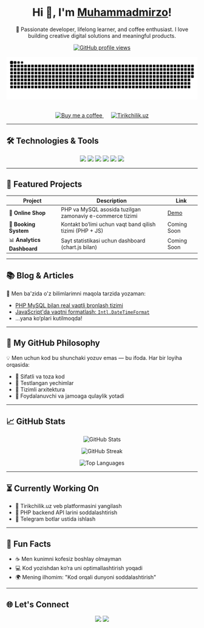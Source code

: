 <h1 align="center">
  Hi 👋, I'm <a href="https://muhammadmirzo.uz/" target="_blank">Muhammadmirzo</a>!
</h1>

<p align="center">
  🎯 Passionate developer, lifelong learner, and coffee enthusiast.  
  I love building creative digital solutions and meaningful products.
</p>

<!-- GitHub Profile Views -->
<div align="center">
  <a href="https://u8views.com/github/muhammadmirzomd" target="_blank">
    <img src="https://u8views.com/api/v1/github/profiles/197096556/views/day-week-month-total-count.svg" alt="GitHub profile views" />
  </a>
</div>

<br/>

<!-- Snake Animation -->
<div align="center">
  <a href="https://muhammadmirzo.uz/" target="_blank">
    <img src="snake.svg" alt="snake animation" />
  </a>
</div>

<br/>

<!-- Support & Website -->
<p align="center">
  <a href="https://buymeacoffee.com/muhammadmirzo" target="_blank">
    <img src="https://img.shields.io/badge/Buy%20Me%20a%20Coffee-FFD700?style=for-the-badge&logoColor=000000" alt="Buy me a coffee" />
  </a>
  &nbsp;&nbsp;&nbsp;&nbsp;
  <a href="https://tirikchilik.uz/muhammadmirzomd" target="_blank">
    <img src="https://img.shields.io/badge/Tirikchilik.uz-FFD700?style=for-the-badge&logoColor=000000" alt="Tirikchilik.uz" />
  </a>
</p>

---

## 🛠 Technologies & Tools

<p align="center">
  <img src="https://img.shields.io/badge/PHP-777BB4?style=for-the-badge&logo=php&logoColor=white"/>
  <img src="https://img.shields.io/badge/MySQL-00758F?style=for-the-badge&logo=mysql&logoColor=white"/>
  <img src="https://img.shields.io/badge/JavaScript-F7DF1E?style=for-the-badge&logo=javascript&logoColor=000"/>
  <img src="https://img.shields.io/badge/HTML5-E34F26?style=for-the-badge&logo=html5&logoColor=white"/>
  <img src="https://img.shields.io/badge/CSS3-1572B6?style=for-the-badge&logo=css3&logoColor=white"/>
  <img src="https://img.shields.io/badge/Git-F05032?style=for-the-badge&logo=git&logoColor=white"/>
</p>

---

## 🚀 Featured Projects

| Project | Description | Link |
|--------|-------------|------|
| 🛒 **Online Shop** | PHP va MySQL asosida tuzilgan zamonaviy e-commerce tizimi | [Demo](https://tirikchilik.uz/muhammadmirzomd) |
| 📅 **Booking System** | Kontakt bo‘limi uchun vaqt band qilish tizimi (PHP + JS) | Coming Soon |
| 📊 **Analytics Dashboard** | Sayt statistikasi uchun dashboard (chart.js bilan) | Coming Soon |

---

## 📚 Blog & Articles

📖 Men ba'zida o'z bilimlarimni maqola tarzida yozaman:

- [PHP MySQL bilan real vaqtli bronlash tizimi](https://muhammadmirzo.uz/)
- [JavaScript'da vaqtni formatlash: `Intl.DateTimeFormat`](https://muhammadmirzo.uz/)
- ...yana ko‘plari kutilmoqda!

---

## 🧠 My GitHub Philosophy

💡 Men uchun kod bu shunchaki yozuv emas — bu ifoda. Har bir loyiha orqasida:

- 💎 Sifatli va toza kod
- 🧪 Testlangan yechimlar
- 📂 Tizimli arxitektura
- 🤝 Foydalanuvchi va jamoaga qulaylik yotadi

---

## 📈 GitHub Stats

<p align="center">
  <img src="https://github-readme-stats.vercel.app/api?username=muhammadmirzomd&show_icons=true&theme=default&hide_title=false&count_private=true" alt="GitHub Stats" />
</p>

<p align="center">
  <img src="https://github-readme-streak-stats.herokuapp.com/?user=muhammadmirzomd&theme=default" alt="GitHub Streak" />
</p>

<p align="center">
  <img src="https://github-readme-stats.vercel.app/api/top-langs/?username=muhammadmirzomd&layout=compact&theme=default" alt="Top Languages" />
</p>

---

## ⏳ Currently Working On

- 🔧 Tirikchilik.uz veb platformasini yangilash
- 🧩 PHP backend API larini soddalashtirish
- 📱 Telegram botlar ustida ishlash

---

## 📢 Fun Facts

- ☕ Men kunimni kofesiz boshlay olmayman
- 💻 Kod yozishdan ko‘ra uni optimallashtirish yoqadi
- 🌍 Mening ilhomim: "Kod orqali dunyoni soddalashtirish"

---

## 🌐 Let's Connect

<p align="center">
  <a href="https://muhammadmirzo.uz" target="_blank"><img src="https://img.shields.io/badge/Portfolio-000000?style=for-the-badge&logo=google-chrome&logoColor=white" /></a>
  <a href="https://t.me/muhammadmirzomd" target="_blank"><img src="https://img.shields.io/badge/Telegram-26A5E4?style=for-the-badge&logo=telegram&logoColor=white" /></a>
  <a href="https://github.com/muhammadmirzomd" target="_blank"><img src="https://img.shields.io_
